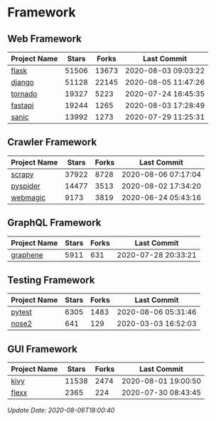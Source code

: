 # Framework

## Web Framework

| Project Name | Stars | Forks | Last Commit |
| ------------ | ----- | ----- | ----------- |
| [flask](https://github.com/pallets/flask) | 51506 | 13673 | 2020-08-03 09:03:22 |
| [django](https://github.com/django/django) | 51128 | 22145 | 2020-08-05 11:47:26 |
| [tornado](https://github.com/tornadoweb/tornado) | 19327 | 5223 | 2020-07-24 16:45:35 |
| [fastapi](https://github.com/tiangolo/fastapi) | 19244 | 1265 | 2020-08-03 17:28:49 |
| [sanic](https://github.com/huge-success/sanic) | 13992 | 1273 | 2020-07-29 11:25:31 |

## Crawler Framework

| Project Name | Stars | Forks | Last Commit |
| ------------ | ----- | ----- | ----------- |
| [scrapy](https://github.com/scrapy/scrapy) | 37922 | 8728 | 2020-08-06 07:17:04 |
| [pyspider](https://github.com/binux/pyspider) | 14477 | 3513 | 2020-08-02 17:34:20 |
| [webmagic](https://github.com/code4craft/webmagic) | 9173 | 3819 | 2020-06-24 05:43:16 |

## GraphQL Framework

| Project Name | Stars | Forks | Last Commit |
| ------------ | ----- | ----- | ----------- |
| [graphene](https://github.com/graphql-python/graphene) | 5911 | 631 | 2020-07-28 20:33:21 |

## Testing Framework

| Project Name | Stars | Forks | Last Commit |
| ------------ | ----- | ----- | ----------- |
| [pytest](https://github.com/pytest-dev/pytest) | 6305 | 1483 | 2020-08-06 05:31:46 |
| [nose2](https://github.com/nose-devs/nose2) | 641 | 129 | 2020-03-03 16:52:03 |

## GUI Framework

| Project Name | Stars | Forks | Last Commit |
| ------------ | ----- | ----- | ----------- |
| [kivy](https://github.com/kivy/kivy) | 11538 | 2474 | 2020-08-01 19:00:50 |
| [flexx](https://github.com/flexxui/flexx) | 2365 | 224 | 2020-07-30 08:43:45 |

*Update Date: 2020-08-06T18:00:40*
